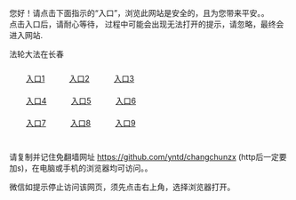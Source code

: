 您好！请点击下面指示的“入口”，浏览此网站是安全的，且为您带来平安。。 <br/>
点击入口后，请耐心等待， 过程中可能会出现无法打开的提示，请忽略，最终会进入网站. </br>

法轮大法在长春<br/>
<div style="padding:10px"><a style="margin:20px" target="_blank" href="https://d2twz91ypbnmpm.cloudfront.net/2Qpsp?qppxkrp" id="ccLink1" rel="nofollow">入口1</a> <a target="_blank" style="margin:20px" href="https://d30o3lw42oh9mf.cloudfront.net/2Qpsp?uoongk" id="ccLink2" rel="nofollow">入口2</a> <a style="margin:20px" target="_blank" href="https://d377skujr4gcsb.cloudfront.net/2Qpsp?pybcny" id="ccLink3" rel="nofollow">入口3</a></div>

<div style="padding:10px" ><a style="margin:20px" target="_blank" href="https://d2twz91ypbnmpm.cloudfront.net/2Qpsp?qppxkrp" id="ccLink4" rel="nofollow">入口4</a> <a style="margin:20px" href="https://d30o3lw42oh9mf.cloudfront.net/2Qpsp?uoongk" target="_blank" id="ccLink5" rel="nofollow">入口5</a> <a style="margin:20px" href="https://d377skujr4gcsb.cloudfront.net/2Qpsp?pybcny" target="_blank" id="ccLink6" rel="nofollow">入口6</a></div>

<div style="padding:10px"><a style="margin:20px" target="_blank" href="https://d2twz91ypbnmpm.cloudfront.net/2Qpsp?qppxkrp" id="ccLink7" rel="nofollow">入口7</a> <a style="margin:20px" href="https://d30o3lw42oh9mf.cloudfront.net/2Qpsp?uoongk" target="_blank" id="ccLink8" rel="nofollow">入口8</a> <a style="margin:20px" target="_blank" href="https://d377skujr4gcsb.cloudfront.net/2Qpsp?pybcny" id="ccLink9" rel="nofollow">入口9</a></div>

<br/>



请复制并记住免翻墙网址 https://github.com/yntd/changchunzx (http后一定要加s)，在电脑或手机的浏览器均可访问。。<br/>

微信如提示停止访问该网页，须先点击右上角，选择浏览器打开。
